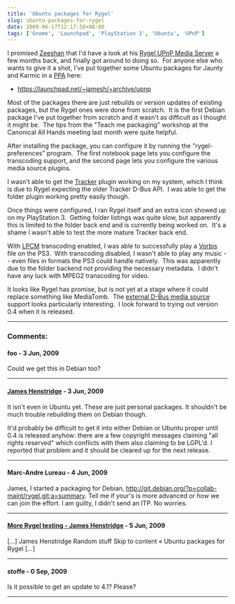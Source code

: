 ```yaml
---
title: 'Ubuntu packages for Rygel'
slug: ubuntu-packages-for-rygel
date: 2009-06-17T12:17:58+08:00
tags: ['Gnome', 'Launchpad', 'PlayStation 3', 'Ubuntu', 'UPnP']
---
```


I promised [Zeeshan](http://zee-nix.blogspot.com/) that I\'d have a look
at his [Rygel UPnP Media Server](http://live.gnome.org/Rygel) a few
months back, and finally got around to doing so.  For anyone else who
wants to give it a shot, I\'ve put together some Ubuntu packages for
Jaunty and Karmic in a [PPA](https://help.launchpad.net/Packaging/PPA)
here:

-   <https://launchpad.net/~jamesh/+archive/upnp>

Most of the packages there are just rebuilds or version updates of
existing packages, but the Rygel ones were done from scratch.  It is the
first Debian package I\'ve put together from scratch and it wasn\'t as
difficult as I thought it might be.  The tips from the \"Teach me
packaging\" workshop at the Canonical All Hands meeting last month were
quite helpful.

After installing the package, you can configure it by running the
\"rygel-preferences\" program.  The first notebook page lets you
configure the transcoding support, and the second page lets you
configure the various media source plugins.

I wasn\'t able to get the [Tracker](http://projects.gnome.org/tracker/)
plugin working on my system, which I think is due to Rygel expecting the
older Tracker D-Bus API.  I was able to get the folder plugin working
pretty easily though.

Once things were configured, I ran Rygel itself and an extra icon showed
up on my PlayStation 3.  Getting folder listings was quite slow, but
apparently this is limited to the folder back end and is currently being
worked on.  It\'s a shame I wasn\'t able to test the more mature Tracker
back end.

With
[LPCM](http://en.wikipedia.org/wiki/Linear_pulse_code_modulation "Linear pulse code modulation")
transcoding enabled, I was able to successfully play a
[Vorbis](http://xiph.org/vorbis/) file on the PS3.  With transcoding
disabled, I wasn\'t able to play any music \-- even files in formats the
PS3 could handle natively.  This was apparently due to the folder
backend not providing the necessary metadata.  I didn\'t have any luck
with MPEG2 transcoding for video.

It looks like Rygel has promise, but is not yet at a stage where it
could replace something like MediaTomb.  The [external D-Bus media
source](http://live.gnome.org/Rygel/MediaServerSpec) support looks
particularly interesting.  I look forward to trying out version 0.4 when
it is released.

---
### Comments:
#### foo - <time datetime="2009-06-17 14:13:55">3 Jun, 2009</time>

Could we get this in Debian too?

---
#### [James Henstridge](http://blogs.gnome.org/jamesh/) - <time datetime="2009-06-17 14:39:13">3 Jun, 2009</time>

It isn\'t even in Ubuntu yet. These are just personal packages. It
shouldn\'t be much trouble rebuilding them on Debian though.

It\'d probably be difficult to get it into either Debian or Ubuntu
proper until 0.4 is released anyhow: there are a few copyright messages
claiming \"all rights reserved\" which conflicts with them also claiming
to be LGPL\'d. I reported that problem and it should be cleared up for
the next release.

---
#### Marc-Andre Lureau - <time datetime="2009-06-18 03:07:36">4 Jun, 2009</time>

James, I started a packaging for Debian,
http://git.debian.org/?p=collab-maint/rygel.git;a=summary. Tell me if
your\'s is more advanced or how we can join the effort. I am guilty, I
didn\'t send an ITP. No worries.

---
#### [More Rygel testing - James Henstridge](more-rygel-testing.md) - <time datetime="2009-06-19 00:06:45">5 Jun, 2009</time>

\[\...\] James Henstridge Random stuff Skip to content « Ubuntu packages
for Rygel \[\...\]

---
#### stoffe - <time datetime="2009-09-27 18:27:48">0 Sep, 2009</time>

Is it possible to get an update to 4.1? Please?

---
